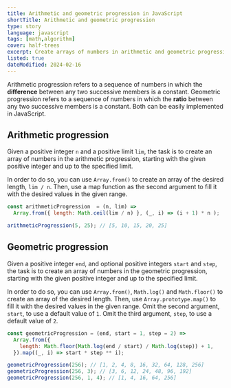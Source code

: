 ```yaml
---
title: Arithmetic and geometric progression in JavaScript
shortTitle: Arithmetic and geometric progression
type: story
language: javascript
tags: [math,algorithm]
cover: half-trees
excerpt: Create arrays of numbers in arithmetic and geometric progression.
listed: true
dateModified: 2024-02-16
---
```


Arithmetic progression refers to a sequence of numbers in which the **difference** between any two successive members is a constant. Geometric progression refers to a sequence of numbers in which the **ratio** between any two successive members is a constant. Both can be easily implemented in JavaScript.

## Arithmetic progression

Given a positive integer `n` and a positive limit `lim`, the task is to create an array of numbers in the arithmetic progression, starting with the given positive integer and up to the specified limit.

In order to do so, you can use `Array.from()` to create an array of the desired length, `lim / n`. Then, use a map function as the second argument to fill it with the desired values in the given range.

```js
const arithmeticProgression  = (n, lim) =>
  Array.from({ length: Math.ceil(lim / n) }, (_, i) => (i + 1) * n );

arithmeticProgression(5, 25); // [5, 10, 15, 20, 25]
```

## Geometric progression

Given a positive integer `end`, and optional positive integers `start` and `step`, the task is to create an array of numbers in the geometric progression, starting with the given positive integer and up to the specified limit.

In order to do so, you can use `Array.from()`, `Math.log()` and `Math.floor()` to create an array of the desired length. Then, use `Array.prototype.map()` to fill it with the desired values in the given range. Omit the second argument, `start`, to use a default value of `1`. Omit the third argument, `step`, to use a default value of `2`.

```js
const geometricProgression = (end, start = 1, step = 2) =>
  Array.from({
    length: Math.floor(Math.log(end / start) / Math.log(step)) + 1,
  }).map((_, i) => start * step ** i);

geometricProgression(256); // [1, 2, 4, 8, 16, 32, 64, 128, 256]
geometricProgression(256, 3); // [3, 6, 12, 24, 48, 96, 192]
geometricProgression(256, 1, 4); // [1, 4, 16, 64, 256]
```
